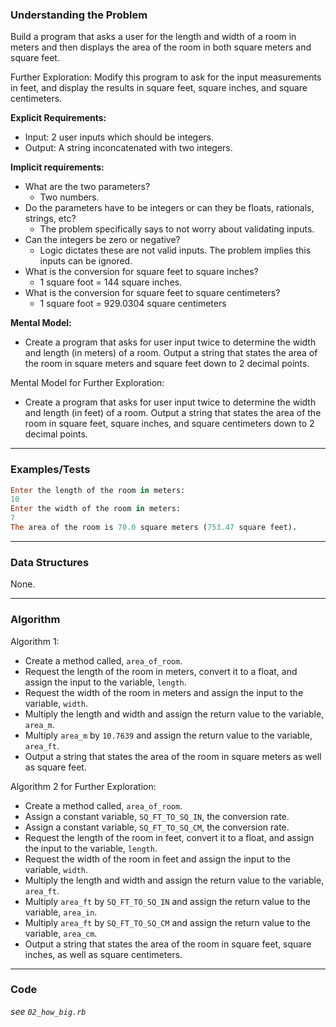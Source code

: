 ### Understanding the Problem
Build a program that asks a user for the length and width of a room in meters and then displays the area of the room in both square meters and square feet.

Further Exploration:
Modify this program to ask for the input measurements in feet, and display the results in square feet, square inches, and square centimeters.

**Explicit Requirements:**

- Input: 2 user inputs which should be integers.
- Output: A string inconcatenated with two integers.

**Implicit requirements:**

- What are the two parameters?
    - Two numbers.
- Do the parameters have to be integers or can they be floats, rationals, strings, etc?
    - The problem specifically says to not worry about validating inputs.
- Can the integers be zero or negative?
    - Logic dictates these are not valid inputs.  The problem implies this inputs can be ignored.
- What is the conversion for square feet to square inches?
    - 1 square foot = 144 square inches.
- What is the conversion for square feet to square centimeters?
    - 1 square foot = 929.0304 square centimeters

**Mental Model:**

- Create a program that asks for user input twice to determine the width and length (in meters) of a room.  Output a string that states the area of the room in square meters and square feet down to 2 decimal points.

Mental Model for Further Exploration:
- Create a program that asks for user input twice to determine the width and length (in feet) of a room.  Output a string that states the area of the room in square feet, square inches, and square centimeters down to 2 decimal points.

---
### Examples/Tests
```ruby
Enter the length of the room in meters:
10
Enter the width of the room in meters:
7
The area of the room is 70.0 square meters (753.47 square feet).
```
---
### Data Structures
None.

---
### Algorithm
Algorithm 1:
- Create a method called, `area_of_room`.
- Request the length of the room in meters, convert it to a float, and assign the input to the variable, `length`.
- Request the width of the room in meters and assign the input to the variable, `width`.
- Multiply the length and width and assign the return value to the variable, `area_m`.
- Multiply `area_m` by `10.7639` and assign the return value to the variable, `area_ft`.
- Output a string that states the area of the room in square meters as well as square feet.

Algorithm 2 for Further Exploration:
- Create a method called, `area_of_room`.
- Assign a constant variable, `SQ_FT_TO_SQ_IN`, the conversion rate.
- Assign a constant variable, `SQ_FT_TO_SQ_CM`, the conversion rate.
- Request the length of the room in feet, convert it to a float, and assign the input to the variable, `length`.
- Request the width of the room in feet and assign the input to the variable, `width`.
- Multiply the length and width and assign the return value to the variable, `area_ft`.
- Multiply `area_ft` by `SQ_FT_TO_SQ_IN` and assign the return value to the variable, `area_in`.
- Multiply `area_ft` by `SQ_FT_TO_SQ_CM` and assign the return value to the variable, `area_cm`.
- Output a string that states the area of the room in square feet, square inches, as well as square centimeters.

---
### Code
*see `02_how_big.rb`*
